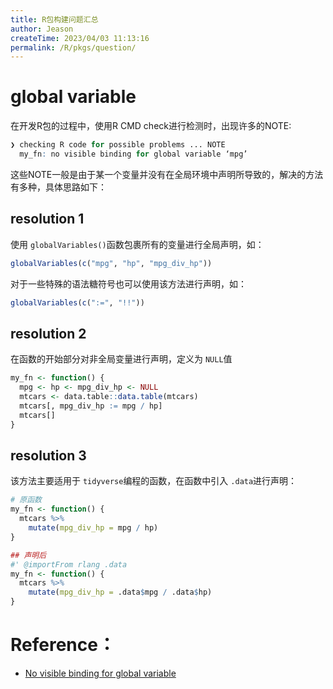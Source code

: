 ```yaml
---
title: R包构建问题汇总
author: Jeason
createTime: 2023/04/03 11:13:16
permalink: /R/pkgs/question/
---
```

# global variable

在开发R包的过程中，使用R CMD check进行检测时，出现许多的NOTE:

```r
❯ checking R code for possible problems ... NOTE
  my_fn: no visible binding for global variable ‘mpg’
```

这些NOTE一般是由于某一个变量并没有在全局环境中声明所导致的，解决的方法有多种，具体思路如下：

## resolution 1

使用 `globalVariables()`函数包裹所有的变量进行全局声明，如：

```r
globalVariables(c("mpg", "hp", "mpg_div_hp"))
```

对于一些特殊的语法糖符号也可以使用该方法进行声明，如：

```r
globalVariables(c(":=", "!!"))
```

## resolution 2

在函数的开始部分对非全局变量进行声明，定义为 `NULL`值

```r
my_fn <- function() {
  mpg <- hp <- mpg_div_hp <- NULL
  mtcars <- data.table::data.table(mtcars)
  mtcars[, mpg_div_hp := mpg / hp]
  mtcars[]
}
```

## resolution 3

该方法主要适用于 `tidyverse`编程的函数，在函数中引入 `.data`进行声明：

```r
# 原函数
my_fn <- function() {
  mtcars %>% 
    mutate(mpg_div_hp = mpg / hp)
}

## 声明后
#' @importFrom rlang .data
my_fn <- function() {
  mtcars %>% 
    mutate(mpg_div_hp = .data$mpg / .data$hp)
}
```

# Reference：

+ [No visible binding for global variable](https://www.r-bloggers.com/2019/08/no-visible-binding-for-global-variable/)
